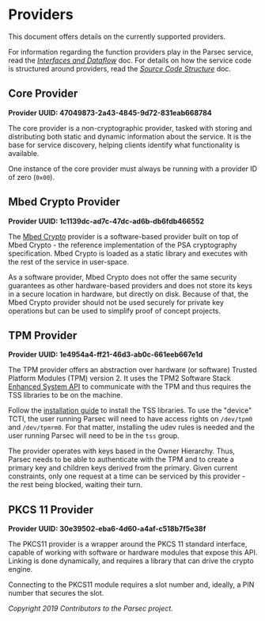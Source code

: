 # Providers

This document offers details on the currently supported providers.

For information regarding the function providers play in the Parsec service, read the [*Interfaces
and Dataflow*](interfaces_and_dataflow.md) doc. For details on how the service code is structured
around providers, read the [*Source Code Structure*](source_code_structure.md) doc.

## Core Provider

**Provider UUID: 47049873-2a43-4845-9d72-831eab668784**

The core provider is a non-cryptographic provider, tasked with storing and distributing both static
and dynamic information about the service. It is the base for service discovery, helping clients
identify what functionality is available.

One instance of the core provider must always be running with a provider ID of zero (`0x00`).

## Mbed Crypto Provider

**Provider UUID: 1c1139dc-ad7c-47dc-ad6b-db6fdb466552**

The [Mbed Crypto](https://os.mbed.com/docs/mbed-os/v6.3/apis/mbed-crypto.html) provider is a
software-based provider built on top of Mbed Crypto - the reference implementation of the PSA
cryptography specification. Mbed Crypto is loaded as a static library and executes with the rest of
the service in user-space.

As a software provider, Mbed Crypto does not offer the same security guarantees as other
hardware-based providers and does not store its keys in a secure location in hardware, but directly
on disk. Because of that, the Mbed Crypto provider should not be used securely for private key
operations but can be used to simplify proof of concept projects.

## TPM Provider

**Provider UUID: 1e4954a4-ff21-46d3-ab0c-661eeb667e1d**

The TPM provider offers an abstraction over hardware (or software) Trusted Platform Modules (TPM)
version 2. It uses the TPM2 Software Stack [Enhanced System
API](https://trustedcomputinggroup.org/resource/tcg-tss-2-0-enhanced-system-api-esapi-specification/)
to communicate with the TPM and thus requires the TSS libraries to be on the machine.

Follow the [installation guide](https://github.com/tpm2-software/tpm2-tss/blob/master/INSTALL.md) to
install the TSS libraries. To use the "device" TCTI, the user running Parsec will need to have
access rights on `/dev/tpm0` and `/dev/tpmrm0`. For that matter, installing the udev rules is needed
and the user running Parsec will need to be in the `tss` group.

The provider operates with keys based in the Owner Hierarchy. Thus, Parsec needs to be able to
authenticate with the TPM and to create a primary key and children keys derived from the primary.
Given current constraints, only one request at a time can be serviced by this provider - the rest
being blocked, waiting their turn.

## PKCS 11 Provider

**Provider UUID: 30e39502-eba6-4d60-a4af-c518b7f5e38f**

The PKCS11 provider is a wrapper around the PKCS 11 standard interface, capable of working with
software or hardware modules that expose this API. Linking is done dynamically, and requires a
library that can drive the crypto engine.

Connecting to the PKCS11 module requires a slot number and, ideally, a PIN number that secures the
slot.

*Copyright 2019 Contributors to the Parsec project.*
